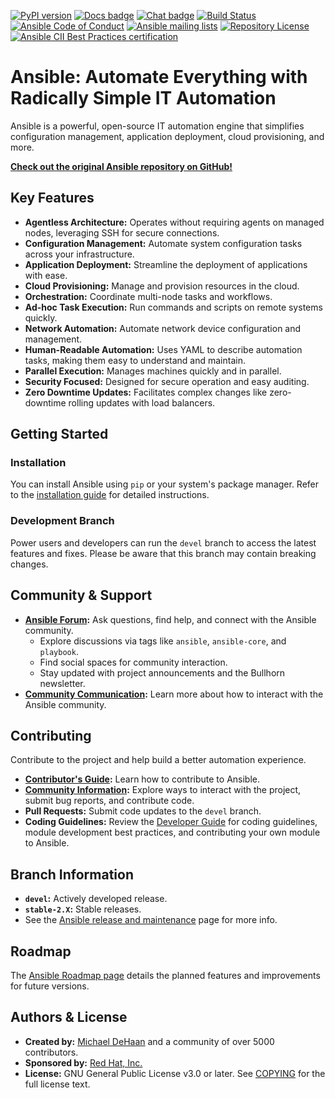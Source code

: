 [![PyPI version](https://img.shields.io/pypi/v/ansible-core.svg)](https://pypi.org/project/ansible-core)
[![Docs badge](https://img.shields.io/badge/docs-latest-brightgreen.svg)](https://docs.ansible.com/ansible/latest/)
[![Chat badge](https://img.shields.io/badge/chat-IRC-brightgreen.svg)](https://docs.ansible.com/ansible/devel/community/communication.html)
[![Build Status](https://dev.azure.com/ansible/ansible/_apis/build/status/CI?branchName=devel)](https://dev.azure.com/ansible/ansible/_build/latest?definitionId=20&branchName=devel)
[![Ansible Code of Conduct](https://img.shields.io/badge/code%20of%20conduct-Ansible-silver.svg)](https://docs.ansible.com/ansible/devel/community/code_of_conduct.html)
[![Ansible mailing lists](https://img.shields.io/badge/mailing%20lists-Ansible-orange.svg)](https://docs.ansible.com/ansible/devel/community/communication.html#mailing-list-information)
[![Repository License](https://img.shields.io/badge/license-GPL%20v3.0-brightgreen.svg)](COPYING)
[![Ansible CII Best Practices certification](https://bestpractices.coreinfrastructure.org/projects/2372/badge)](https://bestpractices.coreinfrastructure.org/projects/2372)

# Ansible: Automate Everything with Radically Simple IT Automation

Ansible is a powerful, open-source IT automation engine that simplifies configuration management, application deployment, cloud provisioning, and more.

**[Check out the original Ansible repository on GitHub!](https://github.com/ansible/ansible)**

## Key Features

*   **Agentless Architecture:** Operates without requiring agents on managed nodes, leveraging SSH for secure connections.
*   **Configuration Management:** Automate system configuration tasks across your infrastructure.
*   **Application Deployment:** Streamline the deployment of applications with ease.
*   **Cloud Provisioning:** Manage and provision resources in the cloud.
*   **Orchestration:** Coordinate multi-node tasks and workflows.
*   **Ad-hoc Task Execution:** Run commands and scripts on remote systems quickly.
*   **Network Automation:** Automate network device configuration and management.
*   **Human-Readable Automation:** Uses YAML to describe automation tasks, making them easy to understand and maintain.
*   **Parallel Execution:** Manages machines quickly and in parallel.
*   **Security Focused:** Designed for secure operation and easy auditing.
*   **Zero Downtime Updates:** Facilitates complex changes like zero-downtime rolling updates with load balancers.

## Getting Started

### Installation

You can install Ansible using `pip` or your system's package manager. Refer to the [installation guide](https://docs.ansible.com/ansible/latest/installation_guide/intro_installation.html) for detailed instructions.

### Development Branch

Power users and developers can run the `devel` branch to access the latest features and fixes. Please be aware that this branch may contain breaking changes.

## Community & Support

*   **[Ansible Forum](https://forum.ansible.com/):** Ask questions, find help, and connect with the Ansible community.
    *   Explore discussions via tags like `ansible`, `ansible-core`, and `playbook`.
    *   Find social spaces for community interaction.
    *   Stay updated with project announcements and the Bullhorn newsletter.
*   **[Community Communication](https://docs.ansible.com/ansible/devel/community/communication.html):** Learn more about how to interact with the Ansible community.

## Contributing

Contribute to the project and help build a better automation experience.

*   **[Contributor's Guide](./.github/CONTRIBUTING.md):** Learn how to contribute to Ansible.
*   **[Community Information](https://docs.ansible.com/ansible/devel/community):** Explore ways to interact with the project, submit bug reports, and contribute code.
*   **Pull Requests:** Submit code updates to the `devel` branch.
*   **Coding Guidelines:** Review the [Developer Guide](https://docs.ansible.com/ansible/devel/dev_guide/) for coding guidelines, module development best practices, and contributing your own module to Ansible.

## Branch Information

*   **`devel`:** Actively developed release.
*   **`stable-2.X`:** Stable releases.
*   See the [Ansible release and maintenance](https://docs.ansible.com/ansible/devel/reference_appendices/release_and_maintenance.html) page for more info.

## Roadmap

The [Ansible Roadmap page](https://docs.ansible.com/ansible/devel/roadmap/) details the planned features and improvements for future versions.

## Authors & License

*   **Created by:** [Michael DeHaan](https://github.com/mpdehaan) and a community of over 5000 contributors.
*   **Sponsored by:** [Red Hat, Inc.](https://www.redhat.com)
*   **License:** GNU General Public License v3.0 or later. See [COPYING](COPYING) for the full license text.